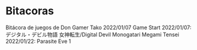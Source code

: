 # Bitacoras
Bitácora de juegos de Don Gamer Tako
2022/01/07 Game Start
2022/01/07: デジタル・デビル物語 女神転生/Digital Devil Monogatari Megami Tensei
2022/01/22: Parasite Eve 1
